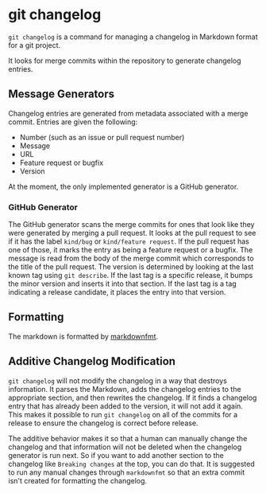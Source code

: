 git changelog
=============

`git changelog` is a command for managing a changelog in Markdown format for a git project.

It looks for merge commits within the repository to generate changelog entries.

Message Generators
------------------

Changelog entries are generated from metadata associated with a merge commit. Entries are given the following:

-	Number (such as an issue or pull request number)
-	Message
-	URL
-	Feature request or bugfix
-	Version

At the moment, the only implemented generator is a GitHub generator.

### GitHub Generator

The GitHub generator scans the merge commits for ones that look like they were generated by merging a pull request. It looks at the pull request to see if it has the label `kind/bug` or `kind/feature request`. If the pull request has one of those, it marks the entry as being a feature request or a bugfix. The message is read from the body of the merge commit which corresponds to the title of the pull request. The version is determined by looking at the last known tag using `git describe`. If the last tag is a specific release, it bumps the minor version and inserts it into that section. If the last tag is a tag indicating a release candidate, it places the entry into that version.

Formatting
----------

The markdown is formatted by [markdownfmt](https://github.com/jsternberg/markdownfmt).

Additive Changelog Modification
-------------------------------

`git changelog` will not modify the changelog in a way that destroys information. It parses the Markdown, adds the changelog entries to the appropriate section, and then rewrites the changelog. If it finds a changelog entry that has already been added to the version, it will not add it again. This makes it possible to run `git changelog` on all of the commits for a release to ensure the changelog is correct before release.

The additive behavior makes it so that a human can manually change the changelog and that information will not be deleted when the changelog generator is run next. So if you want to add another section to the changelog like `Breaking changes` at the top, you can do that. It is suggested to run any manual changes through `markdownfmt` so that an extra commit isn't created for formatting the changelog.
